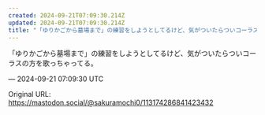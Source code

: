```yaml
---
created: 2024-09-21T07:09:30.214Z
updated: 2024-09-21T07:09:30.214Z
title: "「ゆりかごから墓場まで」の練習をしようとしてるけど、気がついたらついコーラスの方[...]"
---
```


<p>「ゆりかごから墓場まで」の練習をしようとしてるけど、気がついたらついコーラスの方を歌っちゃってる。</p>

&mdash; 2024-09-21 07:09:30 UTC

Original URL: https://mastodon.social/@sakuramochi0/113174286841423432
